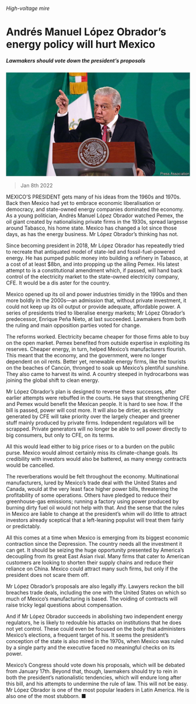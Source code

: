 ###### High-voltage mire

# Andrés Manuel López Obrador’s energy policy will hurt Mexico 

##### Lawmakers should vote down the president’s proposals 

![image](images/20220108_LDP001_0.jpg) 

> Jan 8th 2022 

MEXICO’S PRESIDENT gets many of his ideas from the 1960s and 1970s. Back then Mexico had yet to embrace economic liberalisation or democracy, and state-owned energy companies dominated the economy. As a young politician, Andrés Manuel López Obrador watched Pemex, the oil giant created by nationalising private firms in the 1930s, spread largesse around Tabasco, his home state. Mexico has changed a lot since those days, as has the energy business. Mr López Obrador’s thinking has not.

Since becoming president in 2018, Mr López Obrador has repeatedly tried to recreate that antiquated model of state-led and fossil-fuel-powered energy. He has pumped public money into building a refinery in Tabasco, at a cost of at least $8bn, and into propping up the ailing Pemex. His latest attempt to  is a constitutional amendment which, if passed, will hand back control of the electricity market to the state-owned electricity company, CFE. It would be a dis aster for the country.


Mexico opened up its oil and power industries timidly in the 1990s and then more boldly in the 2000s—an admission that, without private investment, it could not keep up its oil output or provide adequate, affordable power. A series of presidents tried to liberalise energy markets; Mr López Obrador’s predecessor, Enrique Peña Nieto, at last succeeded. Lawmakers from both the ruling and main opposition parties voted for change.

The reforms worked. Electricity became cheaper for those firms able to buy on the open market. Pemex benefited from outside expertise in exploiting its reserves. Cheaper energy, in turn, helped Mexico’s manufacturers flourish. This meant that the economy, and the government, were no longer dependent on oil rents. Better yet, renewable energy firms, like the tourists on the beaches of Cancún, thronged to soak up Mexico’s plentiful sunshine. They also came to harvest its wind. A country steeped in hydrocarbons was joining the global shift to clean energy.

Mr López Obrador’s plan is designed to reverse these successes, after earlier attempts were rebuffed in the courts. He says that strengthening CFE and Pemex would benefit the Mexican people. It is hard to see how. If the bill is passed, power will cost more. It will also be dirtier, as electricity generated by CFE will take priority over the largely cheaper and greener stuff mainly produced by private firms. Independent regulators will be scrapped. Private generators will no longer be able to sell power directly to big consumers, but only to CFE, on its terms.

All this would lead either to big price rises or to a burden on the public purse. Mexico would almost certainly miss its climate-change goals. Its credibility with investors would also be battered, as many energy contracts would be cancelled.

The reverberations would be felt throughout the economy. Multinational manufacturers, lured by Mexico’s trade deal with the United States and Canada, would at the very least face higher power bills, threatening the profitability of some operations. Others have pledged to reduce their greenhouse-gas emissions; running a factory using power produced by burning dirty fuel oil would not help with that. And the sense that the rules in Mexico are liable to change at the president’s whim will do little to attract investors already sceptical that a left-leaning populist will treat them fairly or predictably.

All this comes at a time when Mexico is emerging from its biggest economic contraction since the Depression. The country needs all the investment it can get. It should be seizing the huge opportunity presented by America’s decoupling from its great East Asian rival. Many firms that cater to American customers are looking to shorten their supply chains and reduce their reliance on China. Mexico could attract many such firms, but only if the president does not scare them off.

Mr López Obrador’s proposals are also legally iffy. Lawyers reckon the bill breaches trade deals, including the one with the United States on which so much of Mexico’s manufacturing is based. The voiding of contracts will raise tricky legal questions about compensation.

And if Mr López Obrador succeeds in abolishing two independent energy regulators, he is likely to redouble his attacks on institutions that he does not yet control. These could even be focused on the body that administers Mexico’s elections, a frequent target of his. It seems the president’s conception of the state is also mired in the 1970s, when Mexico was ruled by a single party and the executive faced no meaningful checks on its power.

Mexico’s Congress should vote down his proposals, which will be debated from January 17th. Beyond that, though, lawmakers should try to rein in both the president’s nationalistic tendencies, which will endure long after this bill, and his attempts to undermine the rule of law. This will not be easy. Mr López Obrador is one of the most popular leaders in Latin America. He is also one of the most stubborn. ■

